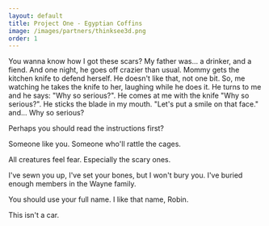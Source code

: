 ```yaml
---
layout: default
title: Project One - Egyptian Coffins
image: /images/partners/thinksee3d.png
order: 1
---
```

You wanna know how I got these scars? My father was... a drinker, and a fiend. And one night, he goes off crazier than usual. Mommy gets the kitchen knife to defend herself. He doesn't like that, not one bit. So, me watching he takes the knife to her, laughing while he does it. He turns to me and he says: "Why so serious?". He comes at me with the knife "Why so serious?". He sticks the blade in my mouth. "Let's put a smile on that face." and... Why so serious?

Perhaps you should read the instructions first?

Someone like you. Someone who'll rattle the cages.

All creatures feel fear. Especially the scary ones.

I've sewn you up, I've set your bones, but I won't bury you. I've buried enough members in the Wayne family.

You should use your full name. I like that name, Robin.

This isn't a car.

